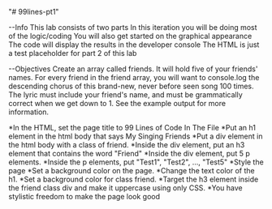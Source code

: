 "# 99lines-pt1" 

--Info
This lab consists of two parts
In this iteration you will be doing most of the logic/coding
You will also get started on the graphical appearance
The code will display the results in the developer console
The HTML is just a test placeholder for part 2 of this lab

--Objectives
Create an array called friends. It will hold five of your friends' names.
For every friend in the friend array, you will want to console.log the descending chorus of this brand-new, never before seen song 100 times. The lyric must include your friend's name, and must be grammatically correct when we get down to 1. See the example output for more information.


*In the HTML, set the page title to 99 Lines of Code In The File
*Put an h1 element in the html body that says My Singing Friends
*Put a div element in the html body with a class of friend.
*Inside the div element, put an h3 element that contains the word "Friend"
*Inside the div element, put 5 p elements.
*Inside the p elements, put "Test1", "Test2", ..., "Test5"
*Style the page
*Set a background color on the page.
*Change the text color of the h1.
*Set a background color for class friend.
*Target the h3 element inside the friend class div and make it uppercase using only CSS.
*You have stylistic freedom to make the page look good
